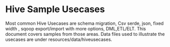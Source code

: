 # Hive Sample Usecases

Most common Hive Usecases are schema migration, Csv serde, json, fixed width , sqoop export/import with more options,
DML,ETL/ELT. This document covers samples from those areas. Data files used to illustrate the usecases are under resources/data/hiveusecases.


